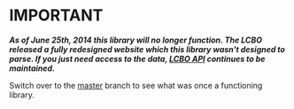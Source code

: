 # IMPORTANT

_**As of June 25th, 2014 this library will no longer function. The LCBO
released a fully redesigned website which this library wasn't designed
to parse. If you just need access to the data, [LCBO API](http://lcboapi.com)
continues to be maintained.**_

Switch over to the [master](/heycarsten/lcbo/tree/master) branch to see what
was once a functioning library.
